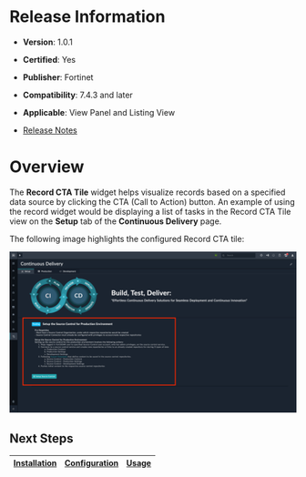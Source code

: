 # Release Information

- **Version**: 1.0.1

- **Certified**: Yes

- **Publisher**: Fortinet  

- **Compatibility**: 7.4.3 and later

- **Applicable**: View Panel and Listing View

- [Release Notes](./widget/release_notes.md)

# Overview

The **Record CTA Tile** widget helps visualize records based on a specified data source by clicking the CTA (Call to Action) button. An example of using the record widget would be displaying a list of tasks in the Record CTA Tile view on the **Setup** tab of the **Continuous Delivery** page.

The following image highlights the configured Record CTA tile:

![Record card tile highlighted](./docs/res/record_card_tile_view.png)

## Next Steps

| [Installation](./docs/setup.md#installation) | [Configuration](./docs/setup.md#configuration) | [Usage](./docs/usage.md) |
|----------------------------------------------|------------------------------------------------|--------------------------|